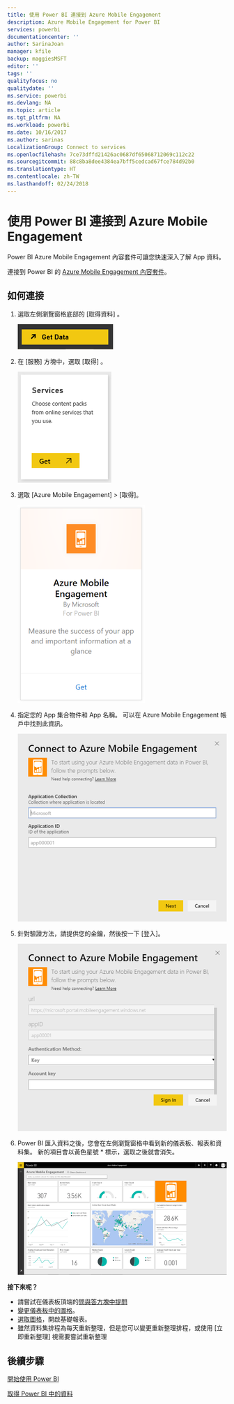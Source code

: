 ```yaml
---
title: 使用 Power BI 連接到 Azure Mobile Engagement
description: Azure Mobile Engagement for Power BI
services: powerbi
documentationcenter: ''
author: SarinaJoan
manager: kfile
backup: maggiesMSFT
editor: ''
tags: ''
qualityfocus: no
qualitydate: ''
ms.service: powerbi
ms.devlang: NA
ms.topic: article
ms.tgt_pltfrm: NA
ms.workload: powerbi
ms.date: 10/16/2017
ms.author: sarinas
LocalizationGroup: Connect to services
ms.openlocfilehash: 7ce73dffd21426ac0687df65068712069c112c22
ms.sourcegitcommit: 88c8ba8dee4384ea7bff5cedcad67fce784d92b0
ms.translationtype: HT
ms.contentlocale: zh-TW
ms.lasthandoff: 02/24/2018
---
```

# <a name="connect-to-azure-mobile-engagement-with-power-bi"></a>使用 Power BI 連接到 Azure Mobile Engagement
Power BI Azure Mobile Engagement 內容套件可讓您快速深入了解 App 資料。

連接到 Power BI 的 [Azure Mobile Engagement 內容套件](https://app.powerbi.com/groups/me/getdata/services/azme)。

## <a name="how-to-connect"></a>如何連接
1. 選取左側瀏覽窗格底部的 [取得資料]  。
   
    ![](media/service-connect-to-azure-mobile/getdata.png)
2. 在 [服務]  方塊中，選取 [取得] 。
   
    ![](media/service-connect-to-azure-mobile/services.png)
3. 選取 [Azure Mobile Engagement] \> [取得]。
   
    ![](media/service-connect-to-azure-mobile/azme.png) 
4. 指定您的 App 集合物件和 App 名稱。 可以在 Azure Mobile Engagement 帳戶中找到此資訊。
   
    ![](media/service-connect-to-azure-mobile/parameters.png) 
5. 針對驗證方法，請提供您的金鑰，然後按一下 [登入]。
   
    ![](media/service-connect-to-azure-mobile/creds.png)
6. Power BI 匯入資料之後，您會在左側瀏覽窗格中看到新的儀表板、報表和資料集。 新的項目會以黃色星號 \* 標示，選取之後就會消失。
   
    ![](media/service-connect-to-azure-mobile/dashboard.png)

 **接下來呢？**

* 請嘗試在儀表板頂端的[問與答方塊中提問](power-bi-q-and-a.md)
* [變更儀表板中的圖格](service-dashboard-edit-tile.md)。
* [選取圖格](service-dashboard-tiles.md)，開啟基礎報表。
* 雖然資料集排程為每天重新整理，但是您可以變更重新整理排程，或使用 [立即重新整理] 視需要嘗試重新整理

## <a name="next-steps"></a>後續步驟
[開始使用 Power BI](service-get-started.md)

[取得 Power BI 中的資料](service-get-data.md)

